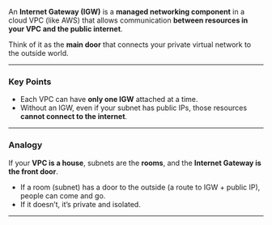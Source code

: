 
An **Internet Gateway (IGW)** is a **managed networking component** in a cloud VPC (like AWS) that allows communication **between resources in your VPC and the public internet**.

Think of it as the **main door** that connects your private virtual network to the outside world.

---
### Key Points

- Each VPC can have **only one IGW** attached at a time.
- Without an IGW, even if your subnet has public IPs, those resources **cannot connect to the internet**.

---
### Analogy

If your **VPC is a house**, subnets are the **rooms**, and the **Internet Gateway is the front door**.

- If a room (subnet) has a door to the outside (a route to IGW + public IP), people can come and go.
- If it doesn’t, it’s private and isolated.

---
